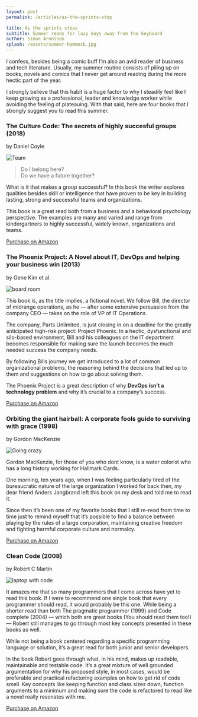 ```yaml
---
layout: post
permalink: /articles/as-the-sprints-stop

title: As the sprints stops
subtitle: Summer reads for lazy days away from the keyboard
author: Simon Aronsson
splash: /assets/summer-hammock.jpg
---
```


I confess, besides being a comic buff I’m also an avid reader of business and tech literature. Usually, my summer routine consists of piling up on books, novels and comics that I never get around reading during the more hectic part of the year.

I strongly believe that this habit is a huge factor to why I steadily feel like I keep growing as a professional, leader and knowledge worker while avoiding the feeling of plateauing.
With that said, here are four books that I strongly suggest you to read this summer.

<!--more-->

### The Culture Code: The secrets of highly succesful groups (2018)
by Daniel Coyle

![Team](https://miro.medium.com/max/6000/0*HlvWF7xvqDD0Hk6I)

> Do I belong here?<br/>
> Do we have a future together?

What is it that makes a group successful? In this book the writer explores qualities besides skill or intelligence that have proven to be key in building lasting, strong and successful teams and organizations.

This book is a great read both from a business and a behavioral psychology perspective. The examples are many and varied and range from kindergartners to highly successful, widely known, organizations and teams.

[Purchase on Amazon](https://amzn.to/2LJ5zzW)

### The Phoenix Project: A Novel about IT, DevOps and helping your business win (2013)
by Gene Kim et al.

![board room](https://miro.medium.com/max/10368/0*BoH1F4E6CEigrQzt)

This book is, as the title implies, a fictional novel. We follow Bill, the director of midrange operations, as he — after some extensive persuasion from the company CEO — takes on the role of VP of IT Operations.

The company, Parts Unlimited, is just closing in on a deadline for the greatly anticipated high-risk project: Project Phoenix. In a hectic, dysfunctional and silo-based environment, Bill and his colleagues on the IT department becomes responsible for making sure the launch becomes the much needed success the company needs.

By following Bills journey we get introduced to a lot of common organizational problems, the reasoning behind the decisions that led up to them and suggestions on how to go about solving them.

The Phoenix Project is a great description of why **DevOps isn’t a technology problem** and why it’s crucial to a company’s success.

[Purchase on Amazon](https://amzn.to/2xzJfFM)

### Orbiting the giant hairball: A corporate fools guide to surviving with grace (1998)
by Gordon MacKenzie

![Going crazy](https://miro.medium.com/max/8834/0*lehgO8gMo7NPGcQv)

Gordon MacKenzie, for those of you who dont know, is a water colorist who has a long history working for Hallmark Cards.

One morning, ten years ago, when I was feeling particularly tired of the bureaucratic nature of the large organization I worked for back then, my dear friend Anders Jangbrand left this book on my desk and told me to read it.

Since then it’s been one of my favorite books that I still re-read from time to time just to remind myself that it’s possible to find a balance between playing by the rules of a large corporation, maintaining creative freedom and fighting harmful corporate culture and normalcy.

[Purchase on Amazon](https://www.amazon.com/Phoenix-Project-DevOps-Helping-Business/dp/0988262592)

### Clean Code (2008)
by Robert C Martin

![laptop with code](https://miro.medium.com/max/11150/0*4LcwCM5N27RGAAg7)

It amazes me that so many programmers that I come across have yet to read this book. If I were to recommend one single book that every programmer should read, it would probably be this one. While being a shorter read than both The pragmatic programmer (1999) and Code complete (2004) — which both are great books (You should read them too!) — Robert still manages to go through most key concepts presented in these books as well.

While not being a book centered regarding a specific programming language or solution, it’s a great read for both junior and senior developers.

In the book Robert goes through what, in his mind, makes up readable, maintainable and testable code. It’s a great mixture of well grounded argumentation for why his proposed style, in most cases, would be preferable and practical refactoring examples on how to get rid of code smell.
Key concepts like keeping function and class sizes down, function arguments to a minimum and making sure the code is refactored to read like a novel really resonates with me.

[Purchase on Amazon](https://www.amazon.com/gp/product/0132350882/ref=as_li_tl?ie=UTF8&camp=1789&creative=9325&creativeASIN=0132350882&linkCode=as2&tag=0x12b-20&linkId=7355020085e125e88dd6c44a84a6cd62)